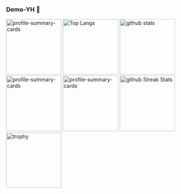 ### Demo-YH 🦜
<p align="left"> 
  <img alt="profile-summary-cards" height="150px" src="http://github-profile-summary-cards.vercel.app/api/cards/profile-details?username=Demo-YH&theme=tokyonight" />
  <img alt="Top Langs" height="150px" src="https://github-readme-stats.vercel.app/api/top-langs/?username=Demo-YH&layout=compact&count_private=true&show_icons=true&theme=tokyonight" />
  <img alt="github stats" height="150px" src="https://github-readme-stats.vercel.app/api?username=Demo-YH&count_private=true&show_icons=true&show_icons=true&theme=tokyonight" />
  <img alt="profile-summary-cards" height="150px" src="http://github-profile-summary-cards.vercel.app/api/cards/stats?username=Demo-YH&theme=tokyonight" />
  <img alt="profile-summary-cards" height="150px" src="http://github-profile-summary-cards.vercel.app/api/cards/productive-time?username=Demo-YH&theme=tokyonight&utcOffset=8" />
  <img alt="github Streak Stats" height="150px" src="https://github-readme-streak-stats.herokuapp.com/?user=Demo-YH&theme=onedark&count_private=true&show_icons=true&show_icons=true&theme=tokyonight" />　
  <img alt="trophy" height="150px" src="https://github-profile-trophy.vercel.app/?username=Demo-YH&theme=onedark&column=8&count_private=true&show_icons=true&show_icons=true&theme=tokyonight" />

</p>

<!--
**Demo-YH/Demo-YH** is a ✨ _special_ ✨ repository because its `README.md` (this file) appears on your GitHub profile.

Here are some ideas to get you started:

- 🔭 I’m currently working on ...
- 🌱 I’m currently learning ...
- 👯 I’m looking to collaborate on ...
- 🤔 I’m looking for help with ...
- 💬 Ask me about ...
- 📫 How to reach me: ...
- 😄 Pronouns: ...
- ⚡ Fun fact: ...
-->

